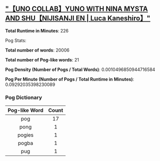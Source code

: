## ["【UNO COLLAB】YUNO WITH NINA MYSTA AND SHU【NIJISANJI EN | Luca Kaneshiro】"](https://www.youtube.com/watch?v=Sft8ou9Robo)
**Total Runtime in Minutes**: 226

Pog Stats:

   **Total number of words**: 20006

   **Total number of Pog-like words**: 21

   **Pog Density (Number of Pogs / Total Words)**: 0.0010496850944716584

   **Pog Per Minute (Number of Pogs / Total Runtime in Minutes)**: 0.09292035398230089

### Pog Dictionary
**Pog-like Word** | **Count**
:---: | :---:
pog | 17
pong | 1
pogies | 1
pogba | 1
pug | 1
